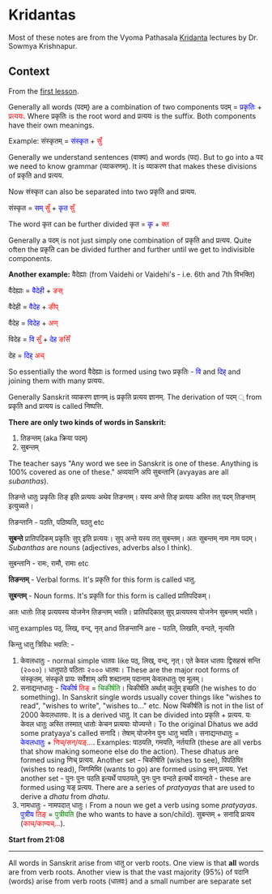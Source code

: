 # Kridantas

Most of these notes are from the Vyoma Pathasala [Kridanta](https://www.youtube.com/playlist?list=PLmozlYyYE-ERJj2FfX6WfH5t8i3d2fh1Z) lectures by Dr. Sowmya Krishnapur.


## Context

From the [first lesson](https://youtu.be/Vr-5sJXTS_4).

Generally all words (पदम्) are a combination of two components पदम् = <span style="color:blue">प्रकृतिः</span> + <span style="color:red">प्रत्ययः</span>. Where प्रकृतिः is the root word and प्रत्ययः is the suffix. Both components have their own meanings.

Example: संस्कृतम् = <span style="color:blue">संस्कृत</span> + <span style="color:red">सुँ</span>



Generally we understand sentences (वाक्य) and words (पद). But to go into a पद we need to know grammar (व्याकरणम्). It is व्याकरण that makes these divisions of प्रकृति and प्रत्यय.

Now संस्कृत can also be separated into two प्रकृति and प्रत्यय.

संस्कृत = <span style="color:blue">सम्</span> <span style="color:red">सुँ</span> + <span style="color:blue">कृत</span> <span style="color:red">सुँ</span>

The word कृत can be further divided कृत = <span style="color:blue">कृ</span> + <span style="color:red">क्त</span>

Generally a पदम् is not just simply one combination of प्रकृति and प्रत्यय. Quite often the प्रकृति can be divided further and further until we get to indivisible components.

**Another example:** वैदेह्याः (from Vaidehi or Vaidehi's - i.e. 6th and 7th विभक्ति)

वैदेह्याः = <span style="color:blue">वैदेही</span> + <span style="color:red">ङस्</span>

वैदेही = <span style="color:blue">वैदेह</span> + <span style="color:red">ङीप्</span>

वैदेह = <span style="color:blue">विदेह</span> + <span style="color:red">अण्</span>

विदेह = <span style="color:blue">वि</span> <span style="color:red">सुँ</span> + <span style="color:blue">देह</span> <span style="color:red">ङसिँ</span>

देह = <span style="color:blue">दिह्</span> <span style="color:red">अच्</span>

So essentially the word वैदेह्याः is formed using two प्रकृतिः  - <span style="color:blue">वि</span> and <span style="color:blue">दिह्</span> and joining them with many प्रत्ययः.

Generally Sanskrit व्याकरण ज्ञानम् is प्रकृति प्रत्यय ज्ञानम्. The derivation of पदम् ् from प्रकृति and प्रत्यय is called निष्पत्ति.


**There are only two kinds of words in Sanskrit:**
1. तिङन्तम् (aka क्रिया पदम्)
2. सुबन्तम्

The teacher says "Any word we see in Sanskrit is one of these. Anything is 100% covered as one of these." अव्ययानि अपि सुबन्तानि (avyayas are all *subanthas*).

तिङन्ते धातुः प्रकृतिः तिङ् इति प्रत्ययः अथेव तिङन्तम्। यस्य अन्ते तिङ् प्रत्ययः अस्ति तत् पदम् तिङन्तम् इत्युच्यते।

तिङन्तानि - पठति, पठिष्यति, पठतु etc

**सुबन्ते** प्रातिपदिकम् प्रकृतिः सुप् इति प्रत्ययः। सुप् अन्ते यस्य तत् सुबन्तम्। अतः सुबन्तम् नाम नाम पदम्। *Subanthas* are nouns (adjectives, adverbs also I think).

सुबन्तानि - रामः, रामौ, रामाः etc

**तिङन्तम्** - Verbal forms. It's प्रकृति for this form is called धातु. 

**सुबन्तम्** - Noun forms. It's प्रकृति for this form is called प्रातिपदिकम्।

अतः धातोः तिङ् प्रत्ययस्य योजनेन तिङन्तम् भवति। प्रातिपदिकात् सुप् प्रत्ययस्य योजनेन सुबन्तम् भवति।

धातु examples पठ्, लिख्, वन्द्, नृत् and तिङन्तानि are - पठति, लिखति, वन्दते, नृत्यति

किन्तु धातु त्रिविधः भवति: - 

1. केवलधातुः - normal simple धातवः like पठ्, लिख्, वन्द्, नृत्। एते केवल धातवः द्विसहस्रं सन्ति (२०००)। धातुपाठे पठिताः २००० धातवः। These are the major root forms of संस्कृतम्. संस्कृते प्रायः सर्वेशाम् अपि शब्दानाम् पदानाम् केवलधातुः एव मूलम्।
2. सनाद्यन्तधातुः - <span style="color:blue">चिकीर्ष</span> <span style="color:red">तिङ्</span> = <span style="color:green">चिकीर्षति</span>। चिकीर्षति अर्थात् कर्तुम् इच्छति (he wishes to do something). In Sanskrit single words usually cover things like "wishes to read", "wishes to write", "wishes to..." etc. Now चिकीर्षति is not in the list of 2000 केवलधातवः. It is a derived धातु. It can be divided into प्रकृति + प्रत्यय. यः केवल धातुः अस्ति तस्मात् धातोः केचन प्रत्ययाः योज्यन्ते। To the original Dhatus we add some pratyaya's called सनादि। तेषाम् योजनेन पुनः धातु भवति। सनाद्यन्तधातुः = <span style="color:blue">केवलधातुः</span> + <span style="color:red">णिच्/सन्/यङ्...</span>. Examples: पाठयति, गमयति, नर्तयाति (these are all verbs that show making someone else do the action). These dhatus are formed using णिच् प्रत्यय. Another set - चिकीर्षति (wishes to see), पिपठिष्ति (wishes to read), जिगमिष्ति (wants to go) are formed using सन् प्रत्यय. Yet another set - पुनः पुनः पठति इत्यर्थे पापठयते,  पुनः पुनः वन्दते इत्यर्थे वावन्दते - these are formed using यङ् प्रत्यय. There are a series of *pratyayas* that are used to derive a *dhatu* from *dhatu*.
3. नामधातुः - नामपदात् धातुः। From a noun we get a verb using some *pratyayas*. <span style="color:blue">पुत्रीय</span> <span style="color:red">तिङ्</span> = <span style="color:green">पुत्रीयति</span> (he who wants to have a son/child). सुबन्तम् + सनादि प्रत्यय (<span style="color:red">काच्/काम्यच्...</span>). 

**Start from 21:08**

---

All words in Sanskrit arise from धातु or verb roots. One view is that **all** words are from verb roots. Another view is that the vast majority (95%) of पदानि (words) arise from verb roots (धातवः) and a small number are separate set